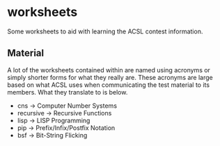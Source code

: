 worksheets
==========

Some worksheets to aid with learning the ACSL contest information.

Material
--------

A lot of the worksheets contained within are named using acronyms or simply shorter forms for what they really are.
These acronyms are large based on what ACSL uses when communicating the test material to its members.
What they translate to is below.

* cns &rarr; Computer Number Systems
* recursive &rarr; Recursive Functions
* lisp &rarr; LISP Programming
* pip &rarr; Prefix/Infix/Postfix Notation
* bsf &rarr; Bit-String Flicking
